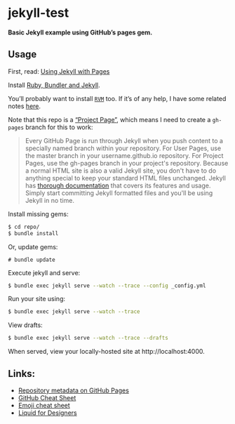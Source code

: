 # jekyll-test

**Basic Jekyll example using GitHub’s pages gem.**

## Usage

First, read: [Using Jekyll with Pages](https://help.github.com/articles/using-jekyll-with-pages)

Install [Ruby, Bundler and Jekyll](https://help.github.com/articles/using-jekyll-with-pages#installing-jekyll).

You’ll probably want to install [`RVM`](http://rvm.io/) too. If it’s of any help, I have some related notes [here](https://github.com/registerguard/registerguard.github.io/wiki/Ruby-tips).

Note that this repo is a [“Project Page”](https://help.github.com/articles/using-jekyll-with-pages#using-jekyll), which means I need to create a `gh-pages` branch for this to work:

> Every GitHub Page is run through Jekyll when you push content to a specially named branch within your repository. For User Pages, use the master branch in your username.github.io repository. For Project Pages, use the gh-pages branch in your project's repository. Because a normal HTML site is also a valid Jekyll site, you don't have to do anything special to keep your standard HTML files unchanged. Jekyll has [thorough documentation](http://jekyllrb.com/docs/home/) that covers its features and usage. Simply start committing Jekyll formatted files and you'll be using Jekyll in no time.

Install missing gems:

```bash
$ cd repo/
$ bundle install
```

Or, update gems:

```
# bundle update
```

Execute jekyll and serve:

```bash
$ bundle exec jekyll serve --watch --trace --config _config.yml
```

Run your site using:

```bash
$ bundle exec jekyll serve --watch --trace
```

View drafts:

```bash
$ bundle exec jekyll serve --watch --trace --drafts
```

When served, view your locally-hosted site at http://localhost:4000.

## Links:

* [Repository metadata on GitHub Pages](https://help.github.com/articles/repository-metadata-on-github-pages)
* [GitHub Cheat Sheet](https://github.com/tiimgreen/github-cheat-sheet)
* [Emoji cheat sheet](http://www.emoji-cheat-sheet.com/)
* [Liquid for Designers](https://github.com/Shopify/liquid/wiki/Liquid-for-Designers)
